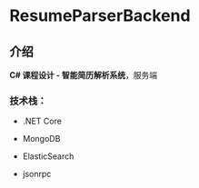 # ResumeParserBackend

## 介绍

**C# 课程设计 - 智能简历解析系统**，服务端

### 技术栈：

- .NET Core

- MongoDB

- ElasticSearch

- jsonrpc




